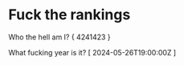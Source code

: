 # Fuck the rankings

Who the hell am I?
{ 4241423 }

What fucking year is it?
[ 2024-05-26T19:00:00Z ]
